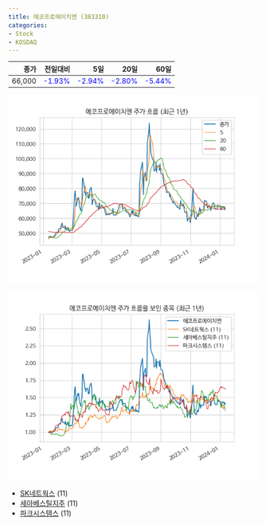 ```yaml
---
title: 에코프로에이치엔 (383310)
categories:
- Stock
- KOSDAQ
---
```


|종가|전일대비|5일|20일|60일|
|---:|-------:|--:|---:|---:|
|66,000|<span style="color: blue">-1.93%</span>|<span style="color: blue">-2.94%</span>|<span style="color: blue">-2.80%</span>|<span style="color: blue">-5.44%</span>|


<!-- more -->

![383310](/assets/images/stock/383310.png)

![383310](/assets/images/stock/383310_sim.png)

- [SK네트웍스](/001740/) (11)
- [세아베스틸지주](/001430/) (11)
- [파크시스템스](/140860/) (11)